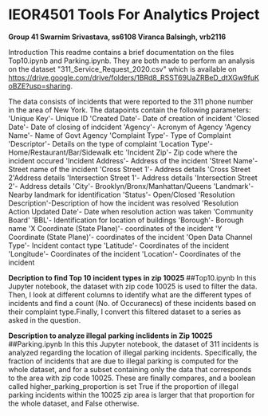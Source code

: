 # IEOR4501 Tools For Analytics Project
**Group 41
Swarnim Srivastava, ss6108
Viranca Balsingh, vrb2116**

Introduction
This readme contains a brief documentation on the files Top10.ipynb and Parking.ipynb. They are both made to perform an analysis on the dataset "311_Service_Request_2020.csv" which is available on https://drive.google.com/drive/folders/1BRd8_RSST69UaZRBeD_dtXGw9fuKoBZE?usp=sharing.

The data consists of incidents that were reported to the 311 phone number in the area of New York. The datapoints contain the following parameters: 
'Unique Key'- Unique ID
'Created Date'- Date of creation of incident
'Closed Date'- Date of closing of indcident
'Agency'- Acronym of Agency
'Agency Name'- Name of Govt Agency 
'Complaint Type'- Type of Complaint
'Descriptor'- Details on the type of complaint
'Location Type'- Home/Restaurant/Bar/Sidewalk etc
'Incident Zip'- Zip code where the incident occured
'Incident Address'- Address of the incident
'Street Name'- Street name of the incident
'Cross Street 1'- Address details
'Cross Street 2'Address details
'Intersection Street 1'- Address details
'Intersection Street 2'- Address details
'City'- Brooklyn/Bronx/Manhattan/Queens
'Landmark'- Nearby landmark for identification
'Status'- Open/Closed
'Resolution Description'-Description of how the incident was resolved
'Resolution Action Updated Date'- Date when resolution action was taken
'Community Board'
'BBL'- Identification for location of buildings
'Borough'- Borough name
'X Coordinate (State Plane)'- coordinates of the incident
'Y Coordinate (State Plane)'- coordinates of the incident
'Open Data Channel Type'- Incident contact type
'Latitude'- Coordinates of the incident
'Longitude'- Coordinates of the incident
'Location'- Coordinates of the incident

**Decription to find Top 10 incident types in zip 10025**
##Top10.ipynb
In this Jupyter notebook, the dataset with zip code 10025 is used to filter the data. Then, I look at different columns to identify what are the different types of incidents and find a count (No. of Occuranecs) of these incidents based on their complaint type.Finally, I convert this filtered dataset to a series as asked in the question.

**Description to analyze illegal parking inclidents in Zip 10025**
##Parking.ipynb
In this this Jupyter notebook, the dataset of 311 incidents is analyzed regarding the location of illegal parking incidents. 
Specifically, the fraction of incidents that are due to illegal parking is computed for the whole dataset, and for a subset containing only the data that corresponds to the area with zip code 10025.
These are finally compares, and a boolean called higher_parking_proportion is set True if the proportion of illegal parking incidents within the 10025 zip area is larger that that proportion for the whole dataset, and False otherwise.



